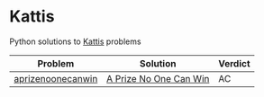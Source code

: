 # Kattis

Python solutions to [Kattis](https://open.kattis.com/) problems

Problem | Solution |Verdict
--- | --- | ---
[aprizenoonecanwin](https://open.kattis.com/contests/haoaxf/problems/aprizenoonecanwin) | [A Prize No One Can Win](a_prize_no_one_can_win.py) | AC
